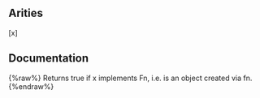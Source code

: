 ## Arities
[x]

## Documentation
{%raw%}
Returns true if x implements Fn, i.e. is an object created via fn.
{%endraw%}
